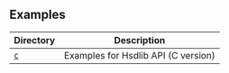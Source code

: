 ## Examples

| Directory | Description                         |
|-----------|-------------------------------------|
| [`c`](c/) | Examples for Hsdlib API (C version) |
